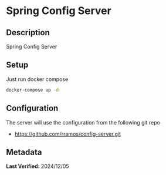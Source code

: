# Spring Config Server

## Description

Spring Config Server

## Setup

Just run docker compose

```sh
docker-compose up -d
```

## Configuration

The server will use the configuration from the following git repo

- <https://github.com/rramos/config-server.git>

## Metadata

**Last Verified:** 2024/12/05
